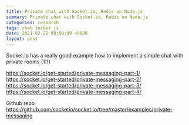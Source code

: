 ```yaml
---
title: Private chat with Socket.io, Redis on Node.js
summary: Private chat with Socket.io, Redis on Node.js
categories: research
tags: chat socket js
date: 2021-02-22 09:09:09 +0000
layout: post
---
```


Socket.io has a really good example how to implement a simple chat with private rooms (1:1)

https://socket.io/get-started/private-messaging-part-1/
https://socket.io/get-started/private-messaging-part-2/
https://socket.io/get-started/private-messaging-part-3/
https://socket.io/get-started/private-messaging-part-4/

Github repo
https://github.com/socketio/socket.io/tree/master/examples/private-messaging